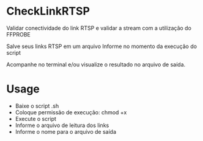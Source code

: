# CheckLinkRTSP
Validar conectividade do link RTSP e validar a stream com a utilização do FFPROBE

Salve seus links RTSP em um arquivo
Informe no momento da execução do script

Acompanhe no terminal e/ou visualize o resultado no arquivo de saída.

# Usage 
- Baixe o script .sh
- Coloque permissão de execução: chmod +x
- Execute o script
- Informe o arquivo de leitura dos links
- Informe o nome para o arquivo de saída
